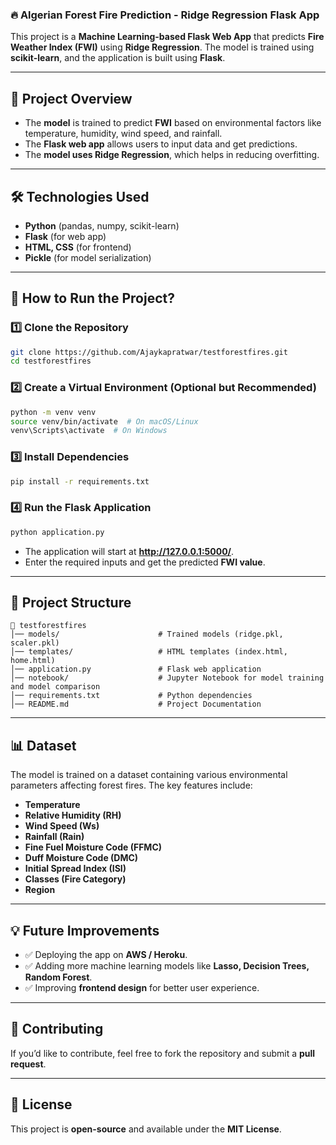 ### 🔥 **Algerian Forest Fire Prediction - Ridge Regression Flask App**  

This project is a **Machine Learning-based Flask Web App** that predicts **Fire Weather Index (FWI)** using **Ridge Regression**. The model is trained using **scikit-learn**, and the application is built using **Flask**.  

---

## 📌 **Project Overview**  


- The **model** is trained to predict **FWI** based on environmental factors like temperature, humidity, wind speed, and rainfall.  
- The **Flask web app** allows users to input data and get predictions.  
- The **model uses Ridge Regression**, which helps in reducing overfitting.  

---

## 🛠 **Technologies Used**  

- **Python** (pandas, numpy, scikit-learn)  
- **Flask** (for web app)  
- **HTML, CSS** (for frontend)  
- **Pickle** (for model serialization)  

---

## 🚀 **How to Run the Project?**  

### **1️⃣ Clone the Repository**  
```bash
git clone https://github.com/Ajaykapratwar/testforestfires.git
cd testforestfires
```

### **2️⃣ Create a Virtual Environment (Optional but Recommended)**  
```bash
python -m venv venv
source venv/bin/activate  # On macOS/Linux
venv\Scripts\activate  # On Windows
```

### **3️⃣ Install Dependencies**  
```bash
pip install -r requirements.txt
```

### **4️⃣ Run the Flask Application**  
```bash
python application.py
```

- The application will start at **http://127.0.0.1:5000/**.  
- Enter the required inputs and get the predicted **FWI value**.

---

## 📂 **Project Structure**  

```
📂 testforestfires
│── models/                      # Trained models (ridge.pkl, scaler.pkl)
│── templates/                   # HTML templates (index.html, home.html)
│── application.py               # Flask web application
│── notebook/                    # Jupyter Notebook for model training and model comparison
│── requirements.txt             # Python dependencies
│── README.md                    # Project Documentation
```

---

## 📊 **Dataset**  
The model is trained on a dataset containing various environmental parameters affecting forest fires. The key features include:  

- **Temperature**  
- **Relative Humidity (RH)**  
- **Wind Speed (Ws)**  
- **Rainfall (Rain)**  
- **Fine Fuel Moisture Code (FFMC)**  
- **Duff Moisture Code (DMC)**  
- **Initial Spread Index (ISI)**  
- **Classes (Fire Category)**  
- **Region**  

---

## 💡 **Future Improvements**  

- ✅ Deploying the app on **AWS / Heroku**.  
- ✅ Adding more machine learning models like **Lasso, Decision Trees, Random Forest**.  
- ✅ Improving **frontend design** for better user experience.  

---

## 🤝 **Contributing**  
If you’d like to contribute, feel free to fork the repository and submit a **pull request**.  

---

## 📜 **License**  
This project is **open-source** and available under the **MIT License**.  
